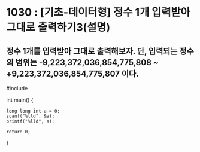 # 1030 : [기초-데이터형] 정수 1개 입력받아 그대로 출력하기3(설명)

## 정수 1개를 입력받아 그대로 출력해보자. 단, 입력되는 정수의 범위는 -9,223,372,036,854,775,808 ~ +9,223,372,036,854,775,807 이다.

#include <iostream>

int main() {

	long long int a = 0;
	scanf("%lld", &a);
	printf("%lld", a);

	return 0;
}